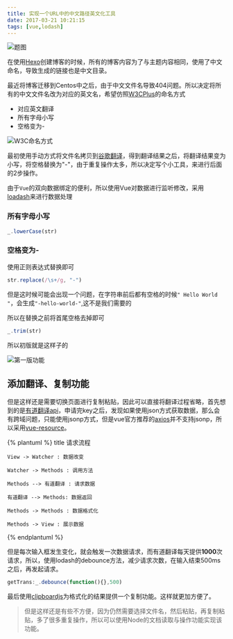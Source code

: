 ```yaml
---
title: 实现一个URL中的中文路径英文化工具
date: 2017-03-21 10:21:15
tags: [vue,lodash]
---
```


![题图](https://cdn.thisjs.com/url-address.jpg?imageView/2/w/500)

在使用[Hexo](https://hexo.io/)创建博客的时候，所有的博客内容为了与主题内容相同，使用了中文命名，导致生成的链接也是中文目录。

<!--more-->

最近将博客迁移到Centos中之后，由于中文文件名导致404问题。所以决定将所有的中文文件名改为对应的英文名，希望仿照[W3CPlus](http://www.w3cplus.com/)的命名方式

* 对应英文翻译
* 所有字母小写
* 空格变为- 

![W3C命名方式](https://cdn.thisjs.com/github/en-demo.png)

最初使用手动方式将文件名拷贝到[谷歌翻译](http://translate.google.cn/)，得到翻译结果之后，将翻译结果变为小写，将空格替换为"-"，由于重复操作太多，所以决定写个小工具，来进行后面的2步操作。

由于`Vue`的双向数据绑定的便利，所以使用Vue对数据进行监听修改，采用[loadash](https://lodash.com/)来进行数据处理

### 所有字母小写

```js
_.lowerCase(str)

```

### 空格变为-

使用正则表达式替换即可

```js
str.replace(/\s+/g, "-")

```
但是这时候可能会出现一个问题，在字符串前后都有空格的时候`" Hello World "`，会生成`"-hello-world-"`,这不是我们需要的

所以在替换之前将首尾空格去掉即可

```js
_.trim(str)

```
所以初版就是这样子的

![第一版功能](https://cdn.thisjs.com/github/first-result.png)

## 添加翻译、复制功能

但是这样还是需要切换页面进行复制粘贴，因此可以直接将翻译过程省略，首先想到的是[有道翻译api](http://fanyi.youdao.com/openapi)，申请完key之后，发现如果使用json方式获取数据，那么会有跨域问题，只能使用jsonp方式，但是vue官方推荐的[axios](https://github.com/mzabriskie/axios)并不支持jsonp，所以采用[vue-resource](https://github.com/pagekit/vue-resource)。

{% plantuml %}
    title 请求流程

    View -> Watcher : 数据改变

    Watcher -> Methods : 调用方法

    Methods --> 有道翻译 : 请求数据

    有道翻译 --> Methods: 数据返回

    Methods -> Methods : 数据格式化

    Methods -> View : 展示数据 

{% endplantuml %}

但是每次输入框发生变化，就会触发一次数据请求，而有道翻译每天提供**1000**次请求，所以，使用lodash的debounce方法，减少请求次数，在输入结束500ms之后，再发起请求。

```js
getTrans:_.debounce(function(){},500)

```

最后使用[clipboardjs](https://clipboardjs.com/)为格式化的结果提供一个复制功能。这样就更加方便了。

<script async src="//jsrun.net/yPkKp/embed/all/light/"></script>

> 但是这样还是有些不方便，因为仍然需要选择文件名，然后粘贴，再复制粘贴，多了很多重复操作，所以可以使用Node的文档读取与操作功能实现该功能。